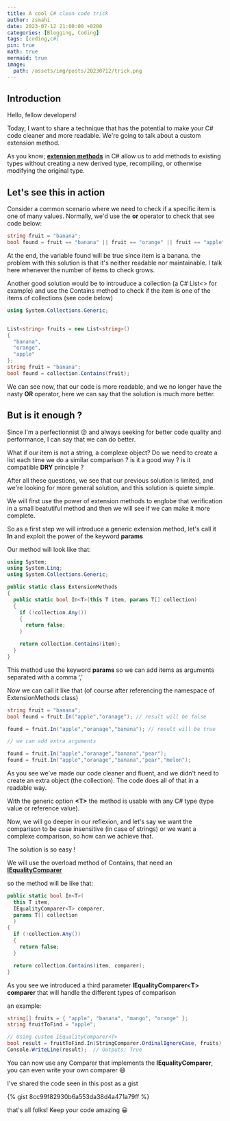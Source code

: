 ```yaml
---
title: A cool C# clean code trick
author: zsmahi
date: 2023-07-12 21:00:00 +0200
categories: [Blogging, Coding]
tags: [coding,c#]
pin: true
math: true
mermaid: true
image:
  path: /assets/img/posts/20230712/trick.png
---
```


## Introduction

Hello, fellow developers!

Today, I want to share a technique that has the potential to make your C# code cleaner and more readable. We're going to talk about a custom extension method.

As you know; [**extension methods**](https://learn.microsoft.com/en-us/dotnet/csharp/programming-guide/classes-and-structs/extension-methods) in C# allow us to add methods to existing types without creating a new derived type, recompiling, or otherwise modifying the original type.

## Let's see this in action

Consider a common scenario where we need to check if a specific item is one of many values. Normally, we'd use the **or** operator to check that see code below:

```cs
string fruit = "banana";
bool found = fruit == "banana" || fruit == "orange" || fruit == "apple";
```

At the end, the variable found will be true since item is a banana. the problem with this solution is that it's neither readable nor maintainable. I talk here whenever the number of items to check grows.

Another good solution would be to introuduce a collection (a C# List<> for example) and use the Contains method to check if the item is one of the items of collections (see code below)

```cs
using System.Collections.Generic;


List<string> fruits = new List<string>()
{
  "banana",
  "orange",
  "apple"
};
string fruit = "banana";
bool found = collection.Contains(fruit);
```

We can see now, that our code is more readable, and we no longer have the nasty **OR** operator, here we can say that the solution is much more better.


## But is it enough ?

Since I'm a perfectionnist :stuck_out_tongue: and always seeking for better code quality and performance, I can say that we can do better.

What if our item is not a string, a complexe object? Do we need to create a list each time we do a similar comparison ? is it a good way ? is it compatible **DRY** principle ?

After all these questions, we see that our previous solution is limited, and we're looking for more general solution, and this solution is quiete simple.

We will first use the power of extension methods to englobe that verification in a small beatutiful method and then we will see if we can make it more complete.

So as a first step we will introduce a generic extension method, let's call it **In** and exploit the power of the keyword **params**

Our method will look like that:


```cs
using System;
using System.Linq;
using System.Collections.Generic;

public static class ExtensionMethods
{
  public static bool In<T>(this T item, params T[] collection)
  {
    if (!collection.Any())
    {
      return false;
    }

    return collection.Contains(item);
  }
}
```



This method use the keyword **params** so we can add items as arguments separated with a comma ','

Now we can call it like that (of course after referencing the namespace of ExtensionMethods class)

```cs
string fruit = "banana";
bool found = fruit.In("apple","oranage"); // result will be false

found = fruit.In("apple","oranage","banana"); // result will be true

// we can add extra arguments

found = fruit.In("apple","oranage","banana","pear");
found = fruit.In("apple","oranage","banana","pear","melon");
```
As you see we've made our code cleaner and fluent, and we didn't need to create an extra object (the collection). The code does all of that in a readable way.

With the generic option **&lt;T&gt;** the method is usable with any C# type (type value or reference value).

Now, we will go deeper in our reflexion, and let's say we want the comparison to be case insensitive (in case of strings) or we want a complexe comparison, so how can we achieve that.

The solution is so easy !

We will use the overload method of Contains, that need an [**IEqualityComparer**](https://learn.microsoft.com/en-us/dotnet/api/system.collections.generic.iequalitycomparer-1?view=net-7.0)

so the method will be like that:
```cs
public static bool In<T>(
  this T item,
  IEqualityComparer<T> comparer,
  params T[] collection
  )
{
  if (!collection.Any())
  {
    return false;
  }

  return collection.Contains(item, comparer);
}
```

As you see we introduced a third parameter **IEqualityComparer&lt;T&gt; comparer** that will handle the different types of comparison

an example:
```cs
string[] fruits = { "apple", "banana", "mango", "orange" };
string fruitToFind = "apple";

// Using custom IEqualityComparer<T>
bool result = fruitToFind.In(StringComparer.OrdinalIgnoreCase, fruits);
Console.WriteLine(result);  // Outputs: True
```

You can now use any Comparer that implements the **IEqualityComparer**, you can even write your own comparer :smile:

I've shared the code seen in this post as a gist

{% gist 8cc99f82930b6a553da38d4a471a79ff %}

that's all folks! Keep your code amazing :grinning:
